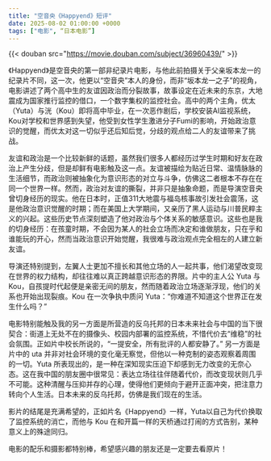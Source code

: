 ```yaml
---
title: "空音央《Happyend》短评"
date: 2025-08-02 01:00:00 +0000
tags: ["电影", “日本电影”]
---
```

{{< douban src="https://movie.douban.com/subject/36960439/" >}}

《Happyend》是空音央的第一部非纪录片电影，与他此前拍摄关于父亲坂本龙一的纪录片不同，这一次，他更以“空音央”本人的身份，而非“坂本龙一之子”的视角，电影讲述了两个高中生的友谊因政治而分裂故事，故事设定在近未来的东京，大地震成为国家推行监控的借口，一个数字集权的监控社会。高中的两个主角，优太（Yuta）与洸（Kou）即将高中毕业，在一次恶作剧后，学校安装AI监视系统，Kou对学校和世界感到失望，他受到女性学生激进分子Fumi的影响，开始政治意识的觉醒，而优太对这一切似乎还后知后觉，分歧的观点给二人的友谊带来了挑战。

友谊和政治是一个比较新鲜的话题，虽然我们很多人都经历过学生时期和好友在政治上产生分歧，但是却鲜有电影触及这一点。友谊被描绘为贴近日常、温情脉脉的生活细节，而政治则被抽象化为意识形态的对立与斗争，仿佛这二者根本不存在在同一个世界一样。然而，政治对友谊的撕裂，并非只是抽象命题，而是导演空音央曾切身经历的现实。他在日本时，正值311大地震与福岛核事故引发社会震荡，这是他政治意识觉醒的时期；而在美国上大学期间，又亲历了黑人运动与川普民粹主义的兴起。这些历史节点深刻塑造了他对政治与个体关系的敏感意识。这些也是我的切身经历：在孩童时期，不会因为某人的社会立场而决定和谁做朋友，只在乎和谁能玩的开心，然而当政治意识开始觉醒，我很难与政治观点完全相左的人建立新友谊。

导演还特别提到，左翼人士更加不擅长和其他立场的人一起共事，他们渴望改变现在世界的权力结构，却往往难以真正跨越意识形态的界限。片中的主人公 Yuta 与 Kou，自孩提时代起便是亲密无间的朋友，然而随着政治立场逐渐浮现，他们的关系也开始出现裂痕。Kou 在一次争执中质问 Yuta：“你难道不知道这个世界正在发生什么吗？”

电影特别能触及我的另一方面是所营造的反乌托邦的日本未来社会与中国的当下很契合：街道上无处不在的摄像头、校园内部署的监控系统，不惜代价去“维稳”的社会氛围。正如片中校长所说的，“一提安全，所有批评的人都安静了。” 另一方面是片中的 uta 并非对社会环境的变化毫无察觉，但他以一种克制的姿态观察着周围的一切。Yuta 所表现出的，是一种在深知现实压迫下却感到无力改变的无奈心态。这在我中国的朋友圈中很常见：表达立场往往伴随着代价，而改变现状则几乎不可能。这种清醒与压抑并存的心理，使得他们更倾向于避开正面冲突，把注意力转向个人生活。日本未来的反乌托邦，仿佛是我们现在的生活。

影片的结尾是充满希望的，正如片名《Happyend》一样，Yuta以自己为代价换取了监控系统的消亡，而他与 Kou 在和开篇一样的天桥通过打闹的方式告别，某种意义上的殊途同归。

电影的配乐和摄影都特别棒，希望感兴趣的朋友还是一定要去看原片！